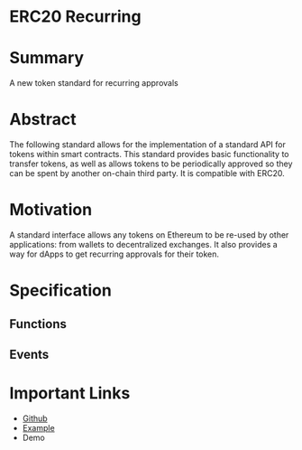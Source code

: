 # ERC20 Recurring

# Summary

A new token standard for recurring approvals

# Abstract

The following standard allows for the implementation of a standard API for tokens within smart contracts. This standard provides basic functionality to transfer tokens, as well as allows tokens to be periodically approved so they can be spent by another on-chain third party. It is compatible with ERC20.

# Motivation

A standard interface allows any tokens on Ethereum to be re-used by other applications: from wallets to decentralized exchanges. It also provides a way for dApps to get recurring approvals for their token.

# Specification

## Functions

## Events

# Important Links

- [Github](https://github.com/shivam2320/erc20r/blob/main/src/ERC20R.sol)
- [Example](https://www.notion.so/ERC20-Recurring-5c7cacb8293f4d618d0ee84d4f459a02)
- Demo

